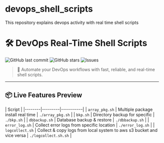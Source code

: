 # devops_shell_scripts
This repository explains devops activity with real time shell scripts

# 🛠️ DevOps Real-Time Shell Scripts

![GitHub last commit](https://img.shields.io/github/last-commit/samiranghosh07/devops_shell_scripts?style=flat-square)
![GitHub stars](https://img.shields.io/github/stars/samiranghosh07/devops_shell_scripts?style=social)
![Issues](https://img.shields.io/github/issues/samiranghosh07/devops_shell_scripts?style=flat-square)

> 🔄 Automate your DevOps workflows with fast, reliable, and real-time shell scripts.

---

## 📦 Live Features Preview

| Script |
|--------|---------|-----------|
| `array_pkg.sh` | Multiple package install real time | `./array_pkg.sh` |
| `bkp.sh` | Directory backup for specific | `./bkp.sh` |
| `dbbackup.sh` | Database backup & restore | `./dbbackup.sh` |
| `error_log.sh` | Collect error logs from specific location | `./error_log.sh` |
| `logcollect.sh` | Collect & copy logs from local system to aws s3 bucket and vice versa | `./logcollect.sh.sh` |
